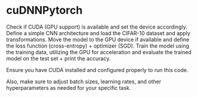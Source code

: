 # cuDNNPytorch

Check if CUDA (GPU support) is available and set the device accordingly.
Define a simple CNN architecture and load the CIFAR-10 dataset and apply transformations.
Move the model to the GPU device if available and define the loss function (cross-entropy) + optimizer (SGD).
Train the model using the training data, utilizing the GPU for acceleration and evaluate the trained model on the test set + print the accuracy.

Ensure you have CUDA installed and configured properly to run this code. 

Also, make sure to adjust batch sizes, learning rates, and other hyperparameters as needed for your specific task.
